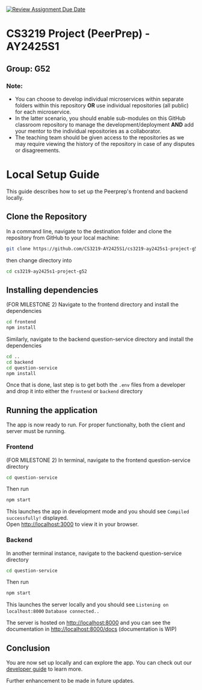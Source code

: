 [![Review Assignment Due Date](https://classroom.github.com/assets/deadline-readme-button-22041afd0340ce965d47ae6ef1cefeee28c7c493a6346c4f15d667ab976d596c.svg)](https://classroom.github.com/a/bzPrOe11)
# CS3219 Project (PeerPrep) - AY2425S1
## Group: G52

### Note: 
- You can choose to develop individual microservices within separate folders within this repository **OR** use individual repositories (all public) for each microservice. 
- In the latter scenario, you should enable sub-modules on this GitHub classroom repository to manage the development/deployment **AND** add your mentor to the individual repositories as a collaborator. 
- The teaching team should be given access to the repositories as we may require viewing the history of the repository in case of any disputes or disagreements. 

# Local Setup Guide

This guide describes how to set up the Peerprep's frontend and backend locally.

## Clone the Repository

In a command line, navigate to the destination folder and clone the repository from GitHub to your local machine:

```bash
git clone https://github.com/CS3219-AY2425S1/cs3219-ay2425s1-project-g52.git
```

then change directory into

```bash
cd cs3219-ay2425s1-project-g52
```

## Installing dependencies
(FOR MILESTONE 2)
Navigate to the frontend directory and install the dependencies

```bash
cd frontend
npm install
```

Similarly, navigate to the backend question-service directory and install the dependencies
```bash
cd ..
cd backend
cd question-service
npm install
```

Once that is done, last step is to get both the `.env` files from a developer and drop it into either the `frontend` or `backend` directory


## Running the application

The app is now ready to run. For proper functionalty, both the client and server must be running.

### Frontend

(FOR MILESTONE 2)
In terminal, navigate to the frontend question-service directory 
```bash
cd question-service
```
Then run
```bash
npm start
```

This launches the app in development mode and you should see `Compiled successfully!` displayed.\
Open [http://localhost:3000](http://localhost:3000) to view it in your browser.

### Backend

In another terminal instance, navigate to the backend question-service directory 
```bash
cd question-service
```

Then run
```bash
npm start
```

This launches the server locally and you should see 
`Listening on localhost:8000` `Database connected..`

The server is hosted on [http://localhost:8000](http://localhost:8000) and you can see the documentation in [http://localhost:8000/docs](http://localhost:8000/docs) (documentation is WIP)

## Conclusion

You are now set up locally and can explore the app. You can check out our [developer guide](DeveloperGuide.md) to learn more. 

Further enhancement to be made in future updates.